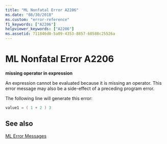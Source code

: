 ```yaml
---
title: "ML Nonfatal Error A2206"
ms.date: "08/30/2018"
ms.custom: "error-reference"
f1_keywords: ["A2206"]
helpviewer_keywords: ["A2206"]
ms.assetid: 711846d0-5a09-4353-8857-60588c25526a
---
```

# ML Nonfatal Error A2206

**missing operator in expression**

An expression cannot be evaluated because it is missing an operator. This error message may also be a side-effect of a preceding program error.

The following line will generate this error:

```asm
value1 = ( 1 + 2 ) 3
```

## See also

[ML Error Messages](../../assembler/masm/ml-error-messages.md)<br/>